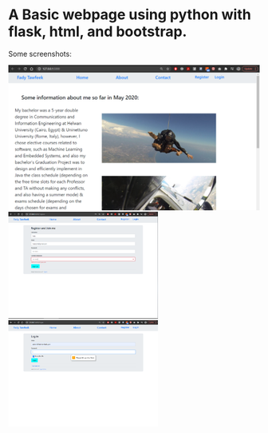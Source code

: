 # A Basic webpage using python with flask, html, and bootstrap.


Some screenshots:


<img src="https://github.com/FadyTawfeek/basic-website-python-flask-html-bootstrap/blob/master/sgsagfs.PNG">


<img src="https://github.com/FadyTawfeek/basic-website-python-flask-html-bootstrap/blob/master/dfgdsghergh.PNG" width="300">


<img src="https://github.com/FadyTawfeek/basic-website-python-flask-html-bootstrap/blob/master/gsdghsgh.PNG" width="300">

